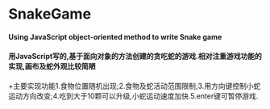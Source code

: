 # SnakeGame
#### Using JavaScript object-oriented method to write Snake game
#### 用JavaScript写的,基于面向对象的方法创建的贪吃蛇的游戏.相对注重游戏功能的实现,画布及蛇外观比较简陋
+主要实现功能1.食物位置随机出现;2.食物及蛇活动范围限制;3.用方向键控制小蛇运动方向改变;4.吃到大于10颗可以升级,小蛇运动速度加快.5.enter键可暂停游戏.
